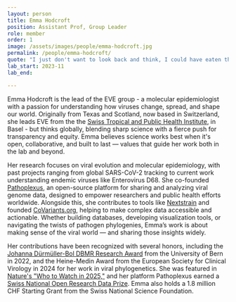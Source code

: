 ```yaml
---
layout: person
title: Emma Hodcroft
position: Assistant Prof, Group Leader
role: member
order: 1
image: /assets/images/people/emma-hodcroft.jpg
permalink: /people/emma-hodcroft/
quote: "I just don't want to look back and think, I could have eaten that"
lab_start: 2023-11
lab_end:

---
```


Emma Hodcroft is the lead of the EVE group - a molecular epidemiologist with a passion for understanding how viruses change, spread, and shape our world. Originally from Texas and Scotland, now based in Switzerland, she leads EVE from the the [Swiss Tropical and Public Health Institute](https://www.swisstph.ch/en/), in Basel - but thinks globally, blending sharp science with a fierce push for transparency and equity. Emma believes science works best when it's open, collaborative, and built to last — values that guide her work both in the lab and beyond.

Her research focuses on viral evolution and molecular epidemiology, with past projects ranging from global SARS-CoV-2 tracking to current work understanding endemic viruses like Enterovirus D68. She co-founded [Pathoplexus](https://pathoplexus.org/), an open-source platform for sharing and analyzing viral genome data, designed to empower researchers and public health efforts worldwide. Alongside this, she contributes to tools like [Nextstrain](https://nextstrain.org/) and founded [CoVariants.org](https://covariants.org/), helping to make complex data accessible and actionable. Whether building databases, developing visualization tools, or navigating the twists of pathogen phylogenies, Emma’s work is about making sense of the viral world — and sharing those insights widely.

Her contributions have been recognized with several honors, including the [Johanna Dürmüller-Bol DBMR Research Award](https://www.dbmr.unibe.ch/research/johanna_duermueller_bol_dbmr_research_award/index_eng.html) from the University of Bern in 2022, and the Heine-Medin Award from the European Society for Clinical Virology in 2024 for her work in viral phylogenetics. She was featured in [Nature's "Who to Watch in 2025,"](https://www.unibas.ch/en/News-Events/Awards-Honors/Article/Nature-magazine-selects-Emma-Hodcroft-as-one-of-the-three-People-to-Watch-in-2025.html) and her platform Pathoplexus earned a [Swiss National Open Research Data Prize](https://ord.akademien-schweiz.ch/news/offene-wissenschaft-ausgezeichnet-vier-projekte-erhalten-den-nationalen-preis-fuer-offene-forschungsdaten). Emma also holds a 1.8 million CHF Starting Grant from the Swiss National Science Foundation.
